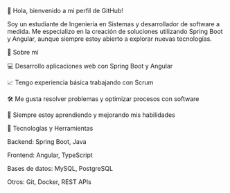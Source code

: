 👋 Hola, bienvenido a mi perfil de GitHub!

Soy un estudiante de Ingeniería en Sistemas y desarrollador de software a medida. Me especializo en la creación de soluciones utilizando Spring Boot y Angular, aunque siempre estoy abierto a explorar nuevas tecnologías.

🚀 Sobre mí

💻 Desarrollo aplicaciones web con Spring Boot y Angular

📈 Tengo experiencia básica trabajando con Scrum

🛠️ Me gusta resolver problemas y optimizar procesos con software

🌱 Siempre estoy aprendiendo y mejorando mis habilidades

📌 Tecnologías y Herramientas

Backend: Spring Boot, Java

Frontend: Angular, TypeScript

Bases de datos: MySQL, PostgreSQL

Otros: Git, Docker, REST APIs
